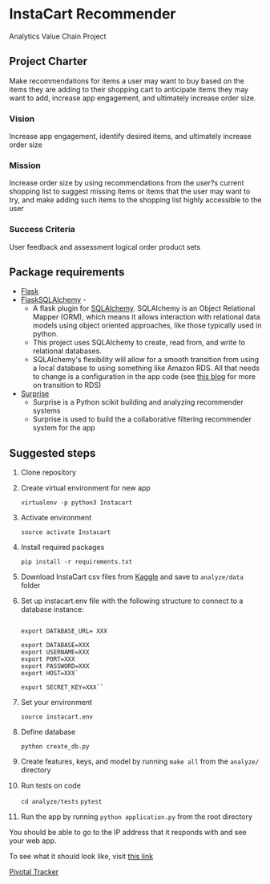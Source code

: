 # InstaCart Recommender 
Analytics Value Chain Project

## Project Charter
Make recommendations for items a user may want to buy based on the items they are adding to their shopping cart to anticipate items they may want to add, increase app engagement, and ultimately increase order size.

### Vision
Increase app engagement, identify desired items, and ultimately increase order size

### Mission
Increase order size by using recommendations from the user?s current shopping list to suggest missing items or items that the user may want to try, and make adding such items to the shopping list highly accessible to the user

### Success Criteria 
User feedback and assessment logical order product sets

## Package requirements
* [Flask](http://flask.pocoo.org/docs/0.12/)
* [FlaskSQLAlchemy](http://flask-sqlalchemy.pocoo.org/2.3/quickstart/#a-minimal-application)  - 
    * A flask plugin for [SQLAlchemy](http://www.sqlalchemy.org/). SQLAlchemy is an Object Relational Mapper (ORM), which means it allows interaction with relational data models using object oriented approaches, like those typically used in python. 
    * This project uses SQLAlchemy to create, read from, and write to relational databases. 
    * SQLAlchemy's flexibility will allow for a smooth transition from using a local database to using something like Amazon RDS. All that needs to change is a configuration in the app code (see [this blog](https://medium.com/@rodkey/deploying-a-flask-application-on-aws-a72daba6bb80) for more on transition to RDS)
* [Surprise](http://surpriselib.com/) 
    * Surprise is a Python scikit building and analyzing recommender systems
    * Surprise is used to build the a collaborative filtering recommender system for the app
 
## Suggested steps

1. Clone repository

2. Create virtual environment for new app 

    ```virtualenv -p python3 Instacart```
    
3. Activate environment

    ```source activate Instacart```

4. Install required packages 

    ```pip install -r requirements.txt```

5. Download InstaCart csv files from [Kaggle](https://www.kaggle.com/c/instacart-market-basket-analysis/data) and save to ```analyze/data``` folder

6. Set up instacart.env file with the following structure to connect to a database instance: 

   ```#!/bin/bash

   export DATABASE_URL= XXX

   export DATABASE=XXX
   export USERNAME=XXX
   export PORT=XXX
   export PASSWORD=XXX
   export HOST=XXX`
   
   export SECRET_KEY=XXX`` 

6. Set your environment

   ```source instacart.env```

7. Define database 

    ```python create_db.py```
    
8. Create features, keys, and model by running  ```make all``` from the ```analyze/``` directory

9. Run tests on code

    ```cd analyze/tests```
    ```pytest```
   
10. Run the app by running ```python application.py``` from the root directory

You should be able to go to the IP address that it responds with and see your web app.

To see what it should look like, visit [this link](http://instacart-dev.us-east-2.elasticbeanstalk.com/homepage)

[Pivotal Tracker](https://www.pivotaltracker.com/n/projects/2142049)